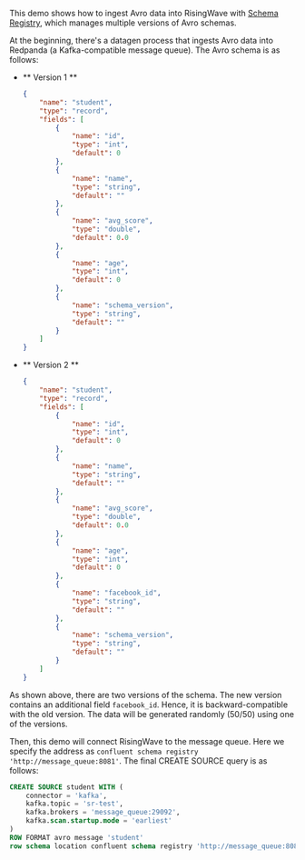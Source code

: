 This demo shows how to ingest Avro data into RisingWave with [Schema Registry](https://github.com/confluentinc/schema-registry), which manages multiple versions of Avro schemas.

At the beginning, there's a datagen process that ingests Avro data into Redpanda (a Kafka-compatible message queue). The Avro schema is as follows:

- ** Version 1 **

    ```json
    {
        "name": "student",
        "type": "record",
        "fields": [
            {
                "name": "id",
                "type": "int",
                "default": 0
            },
            {
                "name": "name",
                "type": "string",
                "default": ""
            },
            {
                "name": "avg_score",
                "type": "double",
                "default": 0.0
            },
            {
                "name": "age",
                "type": "int",
                "default": 0
            },
            {
                "name": "schema_version",
                "type": "string",
                "default": ""
            }
        ]
    }
    ```


- ** Version 2 **

    ```json
    {
        "name": "student",
        "type": "record",
        "fields": [
            {
                "name": "id",
                "type": "int",
                "default": 0
            },
            {
                "name": "name",
                "type": "string",
                "default": ""
            },
            {
                "name": "avg_score",
                "type": "double",
                "default": 0.0
            },
            {
                "name": "age",
                "type": "int",
                "default": 0
            },
            {
                "name": "facebook_id",
                "type": "string",
                "default": ""
            },
            {
                "name": "schema_version",
                "type": "string",
                "default": ""
            }
        ]
    }
    ```

As shown above, there are two versions of the schema. The new version contains an additional field `facebook_id`. Hence, it is backward-compatible with the old version. The data will be generated randomly (50/50) using one of the versions.

Then, this demo will connect RisingWave to the message queue. Here we specify the address as `confluent schema registry 'http://message_queue:8081'`. The final CREATE SOURCE query is as follows:

```sql
CREATE SOURCE student WITH (
    connector = 'kafka',
    kafka.topic = 'sr-test',
    kafka.brokers = 'message_queue:29092',
    kafka.scan.startup.mode = 'earliest'
)
ROW FORMAT avro message 'student'
row schema location confluent schema registry 'http://message_queue:8081';
```

